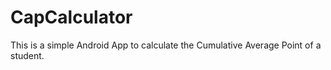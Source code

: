 # CapCalculator

This is a simple Android App to calculate the Cumulative Average Point of a student. 
